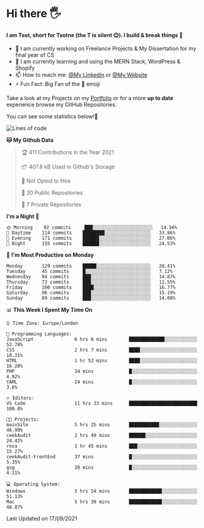 # Hi there :raised_hand_with_fingers_splayed:
#### I am Tsot, short for Tsotne (the T is silent :wink:). I build & break things :space_invader:
- :telescope: I am currently working on Freelance Projects & My Dissertation for my final year of CS
- :seedling: I am currently learning and using the MERN Stack, WordPress & Shopify
- :mailbox: How to reach me: [@My LinkedIn](https://www.linkedin.com/in/tsotne-gvadzabia/) or [@My Website](https://tsotnegvadzabia.me/contact)
- :zap: Fun Fact: Big Fan of the :space_invader: emoji

Take a look at my Projects on my [Portfolio](https://tsotne.co.uk/) or for a more **up to date** experience browse my GitHub Repositories.

You can see some statistics below!:space_invader:
<!--START_SECTION:waka-->
![Lines of code](https://img.shields.io/badge/From%20Hello%20World%20I%27ve%20Written-3.5%20million%20lines%20of%20code-blue)

**🐱 My Github Data** 

> 🏆 411 Contributions in the Year 2021
 > 
> 📦 407.8 kB Used in Github's Storage 
 > 
> 🚫 Not Opted to Hire
 > 
> 📜 20 Public Repositories 
 > 
> 🔑 7 Private Repositories  
 > 
**I'm a Night 🦉** 

```text
🌞 Morning    92 commits     ███░░░░░░░░░░░░░░░░░░░░░░   14.56% 
🌆 Daytime    214 commits    ████████░░░░░░░░░░░░░░░░░   33.86% 
🌃 Evening    171 commits    ██████░░░░░░░░░░░░░░░░░░░   27.06% 
🌙 Night      155 commits    ██████░░░░░░░░░░░░░░░░░░░   24.53%

```
📅 **I'm Most Productive on Monday** 

```text
Monday       129 commits    █████░░░░░░░░░░░░░░░░░░░░   20.41% 
Tuesday      45 commits     █░░░░░░░░░░░░░░░░░░░░░░░░   7.12% 
Wednesday    94 commits     ███░░░░░░░░░░░░░░░░░░░░░░   14.87% 
Thursday     73 commits     ███░░░░░░░░░░░░░░░░░░░░░░   11.55% 
Friday       106 commits    ████░░░░░░░░░░░░░░░░░░░░░   16.77% 
Saturday     96 commits     ███░░░░░░░░░░░░░░░░░░░░░░   15.19% 
Sunday       89 commits     ███░░░░░░░░░░░░░░░░░░░░░░   14.08%

```


📊 **This Week I Spent My Time On** 

```text
⌚︎ Time Zone: Europe/London

💬 Programming Languages: 
JavaScript               6 hrs 6 mins        █████████████░░░░░░░░░░░░   52.78% 
CSS                      2 hrs 7 mins        ████░░░░░░░░░░░░░░░░░░░░░   18.31% 
HTML                     1 hr 52 mins        ████░░░░░░░░░░░░░░░░░░░░░   16.28% 
PHP                      34 mins             █░░░░░░░░░░░░░░░░░░░░░░░░   4.92% 
YAML                     24 mins             █░░░░░░░░░░░░░░░░░░░░░░░░   3.6%

🔥 Editors: 
VS Code                  11 hrs 33 mins      █████████████████████████   100.0%

🐱‍💻 Projects: 
mainSite                 5 hrs 25 mins       ███████████░░░░░░░░░░░░░░   46.99% 
ceekAudit                2 hrs 49 mins       ██████░░░░░░░░░░░░░░░░░░░   24.42% 
rosa                     1 hr 45 mins        ███░░░░░░░░░░░░░░░░░░░░░░   15.27% 
ceekAudit-FrontEnd       37 mins             █░░░░░░░░░░░░░░░░░░░░░░░░   5.35% 
gsg                      28 mins             █░░░░░░░░░░░░░░░░░░░░░░░░   4.11%

💻 Operating System: 
Windows                  5 hrs 54 mins       ████████████░░░░░░░░░░░░░   51.13% 
Mac                      5 hrs 39 mins       ████████████░░░░░░░░░░░░░   48.87%

```


 Last Updated on 17/09/2021
<!--END_SECTION:waka-->
